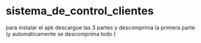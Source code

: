 # sistema_de_control_clientes

para instalar el apk descargue las 3 partes y descomprima la primera parte (y automáticamente se descomprima todo )

